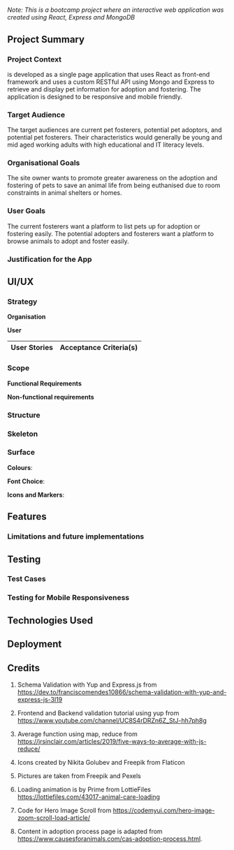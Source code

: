 # <Insert Site Name>

*Note: This is a bootcamp project where an interactive web application was created using React, Express and MongoDB*

## Project Summary

### Project Context
<Insert Site Name> is developed as a single page application that uses React as front-end framework and uses a custom RESTful API using Mongo and Express to retrieve and display pet information for adoption and fostering. The application is designed to be responsive and mobile friendly.

### Target Audience
The target audiences are current pet fosterers, potential pet adoptors, and potential pet fosterers. Their characteristics would generally be young and mid aged working adults with high educational and IT literacy levels.

### Organisational Goals
The site owner wants to promote greater awareness on the adoption and fostering of pets to save an animal life from being euthanised due to room constraints in animal shelters or homes.

### User Goals
The current fosterers want a platform to list pets up for adoption or fostering easily. The potential adopters and fosterers want a platform to browse animals to adopt and foster easily.

### Justification for the App


## UI/UX

### Strategy

**Organisation**

**User**

User Stories | Acceptance Criteria(s)
------------ | -------------

### Scope

**Functional Requirements**


**Non-functional requirements**


### Structure


### Skeleton


### Surface
**Colours**: 

**Font Choice**: 

**Icons and Markers**: 

## Features

### Limitations and future implementations


## Testing

### Test Cases

### Testing for Mobile Responsiveness


## Technologies Used


## Deployment


## Credits
1. Schema Validation with Yup and Express.js from
https://dev.to/franciscomendes10866/schema-validation-with-yup-and-express-js-3l19

2. Frontend and Backend validation tutorial using yup from https://www.youtube.com/channel/UC8S4rDRZn6Z_StJ-hh7ph8g

3. Average function using map, reduce from https://jrsinclair.com/articles/2019/five-ways-to-average-with-js-reduce/

4. Icons created by Nikita Golubev and Freepik from Flaticon

5. Pictures are taken from Freepik and Pexels

6. Loading animation is by Prime from LottieFiles https://lottiefiles.com/43017-animal-care-loading

7. Code for Hero Image Scroll from https://codemyui.com/hero-image-zoom-scroll-load-article/

8. Content in adoption process page is adapted from https://www.causesforanimals.com/cas-adoption-process.html. 